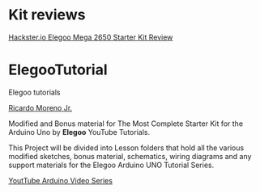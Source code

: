 # Kit reviews
[Hackster.io Elegoo Mega 2650 Starter Kit Review](https://www.hackster.io/javagoza/elegoo-mega-2650-starter-kit-review-36fa9a)

# ElegooTutorial
Elegoo tutorials

<a href="mailto:rmorenojr@live.com">Ricardo Moreno Jr.</a>

Modified and Bonus material for The Most Complete Starter Kit for the Arduino Uno by **Elegoo** YouTube Tutorials.

This Project will be divided into Lesson folders that hold all the various modified sketches, bonus material, schematics, wiring diagrams and any support materials for the Elegoo Arduino UNO Tutorial Series. 

[YoutTube Arduino Video Series](https://www.youtube.com/playlist?list=PLMzVxVmsv2vnCy0GSZjXaMdBQKLbmHOZR)



